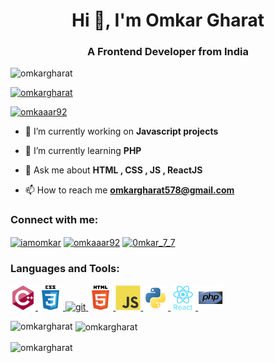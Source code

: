 <!-- # Hi there 👋 -->

<h1 align="center">Hi 👋, I'm Omkar Gharat</h1>
<h3 align="center">A Frontend Developer from India</h3>

<p align="left"> <img src="https://komarev.com/ghpvc/?username=omkargharat&label=Profile%20views&color=0e75b6&style=flat" alt="omkargharat" /> </p>

<p align="left"> <a href="https://github.com/ryo-ma/github-profile-trophy"><img src="https://github-profile-trophy.vercel.app/?username=omkargharat" alt="omkargharat" /></a> </p>

<p align="left"> <a href="https://twitter.com/Omkaaar92" target="blank"><img src="https://img.shields.io/twitter/follow/omkaaar92?logo=twitter&style=for-the-badge" alt="omkaaar92" /></a> </p>

- 🔭 I’m currently working on **Javascript projects**

- 🌱 I’m currently learning **PHP**

- 💬 Ask me about **HTML , CSS , JS , ReactJS**

- 📫 How to reach me **omkargharat578@gmail.com**

<h3 align="left">Connect with me:</h3>
<p align="left">
<a href="https://codepen.io/iamomkar" target="blank"><img align="center" src="https://raw.githubusercontent.com/rahuldkjain/github-profile-readme-generator/master/src/images/icons/Social/codepen.svg" alt="iamomkar" height="30" width="40" /></a>
<a href="https://twitter.com/omkaaar92" target="blank"><img align="center" src="https://raw.githubusercontent.com/rahuldkjain/github-profile-readme-generator/master/src/images/icons/Social/twitter.svg" alt="omkaaar92" height="30" width="40" /></a>
<a href="https://instagram.com/0mkar_7_7" target="blank"><img align="center" src="https://raw.githubusercontent.com/rahuldkjain/github-profile-readme-generator/master/src/images/icons/Social/instagram.svg" alt="0mkar_7_7" height="30" width="40" /></a>
</p>

<h3 align="left">Languages and Tools:</h3>
<p align="left"> <a href="https://www.w3schools.com/cpp/" target="_blank"> <img src="https://raw.githubusercontent.com/devicons/devicon/master/icons/cplusplus/cplusplus-original.svg" alt="cplusplus" width="40" height="40"/> </a> <a href="https://www.w3schools.com/css/" target="_blank"> <img src="https://raw.githubusercontent.com/devicons/devicon/master/icons/css3/css3-original-wordmark.svg" alt="css3" width="40" height="40"/> </a> <a href="https://git-scm.com/" target="_blank"> <img src="https://www.vectorlogo.zone/logos/git-scm/git-scm-icon.svg" alt="git" width="40" height="40"/> </a> <a href="https://www.w3.org/html/" target="_blank"> <img src="https://raw.githubusercontent.com/devicons/devicon/master/icons/html5/html5-original-wordmark.svg" alt="html5" width="40" height="40"/> </a> <a href="https://developer.mozilla.org/en-US/docs/Web/JavaScript" target="_blank"> <img src="https://raw.githubusercontent.com/devicons/devicon/master/icons/javascript/javascript-original.svg" alt="javascript" width="40" height="40"/> </a> <a href="https://www.python.org" target="_blank"> <img src="https://raw.githubusercontent.com/devicons/devicon/master/icons/python/python-original.svg" alt="python" width="40" height="40"/> </a>
<a href="https://reactjs.org/" target="_blank" rel="noreferrer"> <img src="https://raw.githubusercontent.com/devicons/devicon/master/icons/react/react-original-wordmark.svg" alt="react" width="40" height="40"/> </a><a href="https://www.php.net" target="_blank" rel="noreferrer"> <img src="https://raw.githubusercontent.com/devicons/devicon/master/icons/php/php-original.svg" alt="php" width="40" height="40"/> </a>
</p>

<p><img align="left" src="https://github-readme-stats.vercel.app/api/top-langs?username=omkargharat&show_icons=true&locale=en&layout=compact" alt="omkargharat" /></p>

<p>&nbsp;<img align="center" src="https://github-readme-stats.vercel.app/api?username=omkargharat&show_icons=true&locale=en" alt="omkargharat" /></p>

<p><img align="center" src="https://github-readme-streak-stats.herokuapp.com/?user=omkargharat&" alt="omkargharat" /></p>


<!--
**OmkarGharat/OmkarGharat** is a ✨ _special_ ✨ repository because its `README.md` (this file) appears on your GitHub profile.

Here are some ideas to get you started:

- 🔭 I’m currently working on ...
- 🌱 I’m currently learning ...
- 👯 I’m looking to collaborate on ...
- 🤔 I’m looking for help with ...
- 💬 Ask me about ...
- 📫 How to reach me: ...
- 😄 Pronouns: ...
- ⚡ Fun fact: ...
-->
